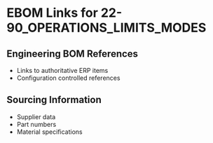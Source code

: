 # EBOM Links for 22-90_OPERATIONS_LIMITS_MODES

## Engineering BOM References
- Links to authoritative ERP items
- Configuration controlled references

## Sourcing Information
- Supplier data
- Part numbers
- Material specifications
